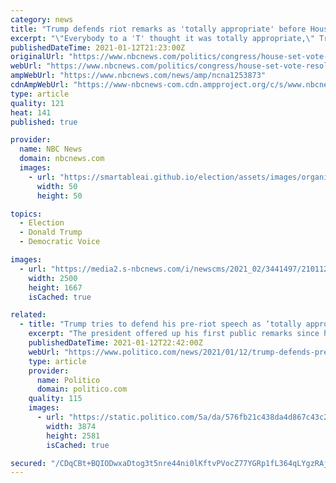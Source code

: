 ```yaml
---
category: news
title: "Trump defends riot remarks as 'totally appropriate' before House vote on 25th Amendment resolution"
excerpt: "\"Everybody to a 'T' thought it was totally appropriate,\" Trump said as lawmakers prepared a resolution calling for his removal from office."
publishedDateTime: 2021-01-12T21:23:00Z
originalUrl: "https://www.nbcnews.com/politics/congress/house-set-vote-resolution-calling-pence-invoke-25th-amendment-n1253873"
webUrl: "https://www.nbcnews.com/politics/congress/house-set-vote-resolution-calling-pence-invoke-25th-amendment-n1253873"
ampWebUrl: "https://www.nbcnews.com/news/amp/ncna1253873"
cdnAmpWebUrl: "https://www-nbcnews-com.cdn.ampproject.org/c/s/www.nbcnews.com/news/amp/ncna1253873"
type: article
quality: 121
heat: 141
published: true

provider:
  name: NBC News
  domain: nbcnews.com
  images:
    - url: "https://smartableai.github.io/election/assets/images/organizations/nbcnews.com-50x50.jpg"
      width: 50
      height: 50

topics:
  - Election
  - Donald Trump
  - Democratic Voice

images:
  - url: "https://media2.s-nbcnews.com/i/newscms/2021_02/3441497/210112-donald-trump-jm-1043_14f8a0fe6ee3094b4256b33575e347dd.jpg"
    width: 2500
    height: 1667
    isCached: true

related:
  - title: "Trump tries to defend his pre-riot speech as ‘totally appropriate’"
    excerpt: "The president offered up his first public remarks since his supporters carried out a deadly siege on the Capitol last week."
    publishedDateTime: 2021-01-12T22:42:00Z
    webUrl: "https://www.politico.com/news/2021/01/12/trump-defends-pre-riot-speech-458129"
    type: article
    provider:
      name: Politico
      domain: politico.com
    quality: 115
    images:
      - url: "https://static.politico.com/5a/da/576fb21c438da4d867c43c2d770a/ap21012552931903.jpg"
        width: 3874
        height: 2581
        isCached: true

secured: "/CDqCBt+BQIODwxaDtog3t5nre44ni0lKftvPVocZ77YGRp1fL364qLYgzRAjaOeRJ8Aobl0aZju7Z0tR3s4icmcBogfkfssq0Yx8qZVL1qYGJC3006w1M6AN2G9rCSpvThGqUysNhRMzdc7xd7pDNCoPoN4fqr9X/7LX0Rs66tsNCjcfb7yPEZSHM5veRaI+geZLxQK4K+u4ihK1jeWIeZeR5q92rcthMNB1sXPXzjv2UUTTGoIaml6P80gI9JCFvwhwjBUGY+eRrbtZGQTa7w8zoWbJUQp3IIXww7Gooz+u/wFXM6uIsK+TApU4s23HEKX1Skw3f14A9jbsk3De13tHCz9wfwanyjkDxFzgAA=;m0urSGAFjsxjiV/ynWQz+w=="
---
```


